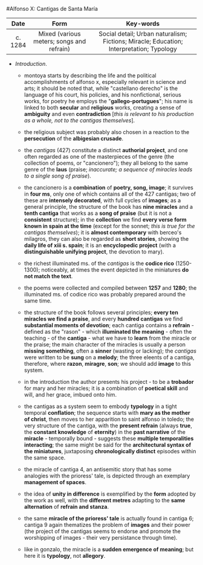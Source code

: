 #Alfonso X: Cantigas de Santa María

|Date|Form|Key-words|
|:---:|:---:|:---:|
|c. 1284|Mixed (various meters; songs and refrain)|Social detail; Urban naturalism; Fictions; Miracle; Education; Interpretation; Typology|

- _Introduction_.

	- montoya starts by describing the life and the political accomplishments of alfonso x, especially relevant in science and arts; it should be noted that, while "castellano derecho" is the language of his court, his policies, and his nonfictional, serious works, for poetry he employs the "__gallego-portugues__"; his name is linked to both __secular__ and __religious__ works, creating a sense of __ambiguity__ and even __contradiction__ [_this is relevant to his production as a whole, not to the cantigas themselves_].

	- the religious subject was probably also chosen in a reaction to the __persecution__ of the __albigesian crusade__.

	- the _cantigas_ (427) constitute a distinct __authorial project__, and one often regarded as one of the masterpieces of the genre (the collection of poems, or "cancionero"); they all belong to the same genre of the __laus__ (praise; _inaccurate; a sequence of miracles leads to a single song of praise_).

	- the cancionero is a __combination__ of __poetry, song, image__; it survives in __four ms__, only one of which contains all of the 427 cantigas; two of these are __intensely decorated__, with full cycles of __images__; as a general principle, the structure of the book has __nine miracles__ and a __tenth cantiga__ that works as a __song of praise__ (but it is not a __consistent__ structure); in the __collection__ we find __every verse form known in spain at the time__ (except for the sonnet; _this is true for the cantigas themselves_); it is __almost contemporary__ with berceo's milagros, they can also be regarded as __short stories__, showing the __daily life of xiii s. spain__; it is an __encyclopedic project__ (with a __distinguishable unifying project__, the devotion to mary).

	- the richest illuminated ms. of the _cantigas_ is the __codice rico__ (1250-1300); noticeably, at times the event depicted in the miniatures __do not match the text__.

	- the poems were collected and compiled between __1257__ and __1280__; the illuminated ms. of codice rico was probably prepared around the same time.

	- the structure of the book follows several principles; __every ten miracles we find a praise__, and every __hundred cantigas__ we find __substantial moments of devotion__; each cantiga contains a __refrain__ - defined as the "rason" - which __illuminated the meaning__ - often the teaching - of the __cantiga__ - what we have to __learn__ from the miracle or the praise; the main character of the miracles is usually a person __missing something__, often a __sinner__ (wasting or lacking); the _cantigas_ were written to be __sung__ on a __melody__; the three eleents of a cantiga, therefore, where __razon__, __miragre__, __son__; we should add __image__ to this system.

	- in the introduction the author presents his project - to be a __trobador__ for mary and her miracles; it is a combination of __poetical skill__ and will, and her grace, imbued onto him.

	- the cantigas as a system seem to embody __typology__ in a tight temporal __conflation__; the sequence starts with __mary as the mother of christ__, then moves to her apparition to saint alfonso in toledo; the very structure of the cantiga, with the __present refrain__ (always __true__, the __constant knowledge__ of __eternity__) in the __past narrative__ of the __miracle__ - temporally bound - suggests these __multiple temporalities interacting__; the same might be said for the __architectural syntax of the miniatures__, juxtaposing __chronologically distinct__ episodes within the same space.

	- the miracle of cantiga 4, an antisemitic story that has some analogies with the prioress' tale, is depicted through an exemplary __management of spaces__.

	- the idea of __unity in difference__ is exemplified by the __form__ adopted by the work as well, with the __different metres__ adapting to the __same alternation__ of __refrain and stanza__.

	- the same __miracle of the prioress' tale__ is actually found in cantiga 6; cantiga 9 again thematizes the problem of __images__ and their power (the project of the cantigas seems to endorse and promote the worshipping of images - their very persistance through time).

	- like in gonzalo, the miracle is a __sudden emergence of meaning__; but here it is __typology__, not __allegory__.
